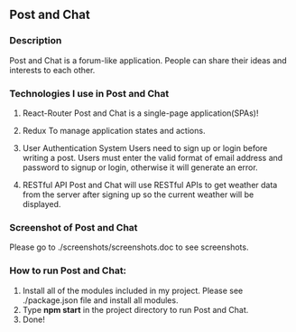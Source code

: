 ## Post and Chat

### Description
Post and Chat is a forum-like application. People can share their ideas and interests to each other.

### Technologies I use in Post and Chat
1. React-Router
Post and Chat is a single-page application(SPAs)!

2. Redux
To manage application states and actions.

3. User Authentication System
Users need to sign up or login before writing a post. Users must enter the valid format of email address and password to signup or login, otherwise it will generate an error.

4. RESTful API
Post and Chat will use RESTful APIs to get weather data from the server after signing up so the current weather will be displayed.

### Screenshot of Post and Chat
Please go to ./screenshots/screenshots.doc to see screenshots.

### How to run Post and Chat:
1. Install all of the modules included in my project. Please see ./package.json file and install all modules.
2. Type **npm start** in the project directory to run Post and Chat.
3. Done!